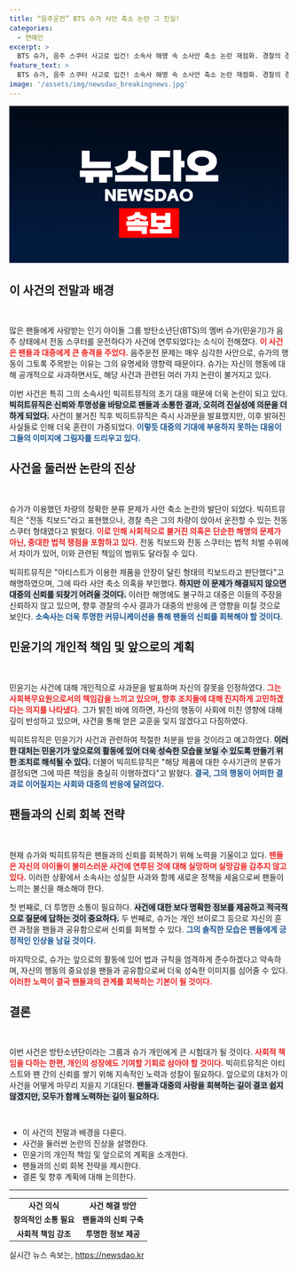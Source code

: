 ```yaml
---
title: “음주운전” BTS 슈가 사안 축소 논란 그 진실!
categories:
  - 연예인
excerpt: >
  BTS 슈가, 음주 스쿠터 사고로 입건! 소속사 해명 속 소사안 축소 논란 재점화. 경찰의 경과 설명과 슈가의 사과, 책임 문제에 대한 논의가 뜨겁다. 이 사건의 진실은? 클릭하세요!
feature_text: >
  BTS 슈가, 음주 스쿠터 사고로 입건! 소속사 해명 속 소사안 축소 논란 재점화. 경찰의 경과 설명과 슈가의 사과, 책임 문제에 대한 논의가 뜨겁다. 이 사건의 진실은? 클릭하세요!
image: '/assets/img/newsdao_breakingnews.jpg'
---
```


<p><img src="/assets/img/newsdao_breakingnews.jpg" alt="pcversion 속보" /></p>

<h2 data-ke-size="size26">이 사건의 전말과 배경</h2>

<p data-ke-size="size16">&nbsp;</p>

<p>많은 팬들에게 사랑받는 인기 아이돌 그룹 방탄소년단(BTS)의 멤버 슈가(민윤기)가 음주 상태에서 전동 스쿠터를 운전하다가 사건에 연루되었다는 소식이 전해졌다. <b><span style="color: #ee2323;">이 사건은 팬들과 대중에게 큰 충격을 주었다.</span></b> 음주운전 문제는 매우 심각한 사안으로, 슈가의 행동이 그토록 주목받는 이유는 그의 유명세와 영향력 때문이다. 슈가는 자신의 행동에 대해 공개적으로 사과하면서도, 해당 사건과 관련된 여러 가지 논란이 불거지고 있다.</p>

<p>이번 사건은 특히 그의 소속사인 빅히트뮤직의 초기 대응 때문에 더욱 논란이 되고 있다. <b><span style="background-color: #21538527;">빅히트뮤직은 신뢰와 투명성을 바탕으로 팬들과 소통한 결과, 오히려 진실성에 의문을 더하게 되었다.</span></b> 사건이 불거진 직후 빅히트뮤직은 즉시 사과문을 발표했지만, 이후 밝혀진 사실들로 인해 더욱 혼란이 가중되었다. <b><span style="color: #1a5490;">이렇듯 대중의 기대에 부응하지 못하는 대응이 그들의 이미지에 그림자를 드리우고 있다.</span></b></p>

<h2 data-ke-size="size26">사건을 둘러싼 논란의 진상</h2>

<p data-ke-size="size16">&nbsp;</p>

<p>슈가가 이용했던 차량의 정확한 분류 문제가 사안 축소 논란의 발단이 되었다. 빅히트뮤직은 "전동 킥보드"라고 표현했으나, 경찰 측은 그의 차량이 앉아서 운전할 수 있는 전동 스쿠터 형태였다고 밝혔다. <b><span style="color: #ee2323;">이로 인해 사회적으로 불거진 의혹은 단순한 해명의 문제가 아닌, 중대한 법적 쟁점을 포함하고 있다.</span></b> 전동 킥보드와 전동 스쿠터는 법적 처벌 수위에서 차이가 있어, 이와 관련된 책임의 범위도 달라질 수 있다. </p>

<p>빅히트뮤직은 "아티스트가 이용한 제품을 안장이 달린 형태의 킥보드라고 판단했다"고 해명하였으며, 그에 따라 사안 축소 의혹을 부인했다. <b><span style="background-color: #21538527;">하지만 이 문제가 해결되지 않으면 대중의 신뢰를 되찾기 어려울 것이다.</span></b> 이러한 해명에도 불구하고 대중은 이들의 주장을 신뢰하지 않고 있으며, 향후 경찰의 수사 결과가 대중의 반응에 큰 영향을 미칠 것으로 보인다. <b><span style="color: #1a5490;">소속사는 더욱 투명한 커뮤니케이션을 통해 팬들의 신뢰를 회복해야 할 것이다.</span></b></p>

<h2 data-ke-size="size26">민윤기의 개인적 책임 및 앞으로의 계획</h2>

<p data-ke-size="size16">&nbsp;</p>

<p>민윤기는 사건에 대해 개인적으로 사과문을 발표하며 자신의 잘못을 인정하였다. <b><span style="color: #ee2323;">그는 사회복무요원으로서의 책임감을 느끼고 있으며, 향후 조치들에 대해 진지하게 고민하겠다는 의지를 나타냈다.</span></b> 그가 밝힌 바에 의하면, 자신의 행동이 사회에 미친 영향에 대해 깊이 반성하고 있으며, 사건을 통해 얻은 교훈을 잊지 않겠다고 다짐하였다.</p>

<p>빅히트뮤직은 민윤기가 사건과 관련하여 적절한 처분을 받을 것이라고 예고하였다. <b><span style="background-color: #21538527;">이러한 대처는 민윤기가 앞으로의 활동에 있어 더욱 성숙한 모습을 보일 수 있도록 만들기 위한 조치로 해석될 수 있다.</span></b> 더불어 빅히트뮤직은 "해당 제품에 대한 수사기관의 분류가 결정되면 그에 따른 책임을 충실히 이행하겠다"고 밝혔다. <b><span style="color: #1a5490;">결국, 그의 행동이 어떠한 결과로 이어질지는 사회와 대중의 반응에 달려있다.</span></b></p>

<h2 data-ke-size="size26">팬들과의 신뢰 회복 전략</h2>

<p data-ke-size="size16">&nbsp;</p>

<p>현재 슈가와 빅히트뮤직은 팬들과의 신뢰를 회복하기 위해 노력을 기울이고 있다. <b><span style="color: #ee2323;">팬들은 자신의 아이돌이 불미스러운 사건에 연루된 것에 대해 실망하며 실망감을 감추지 않고 있다.</span></b> 이러한 상황에서 소속사는 성실한 사과와 함께 새로운 정책을 세움으로써 팬들이 느끼는 불신을 해소해야 한다.</p>

<p>첫 번째로, 더 투명한 소통이 필요하다. <b><span style="background-color: #21538527;">사건에 대한 보다 명확한 정보를 제공하고 적극적으로 질문에 답하는 것이 중요하다.</span></b> 두 번째로, 슈가는 개인 브이로그 등으로 자신의 훈련 과정을 팬들과 공유함으로써 신뢰를 회복할 수 있다. <b><span style="color: #1a5490;">그의 솔직한 모습은 팬들에게 긍정적인 인상을 남길 것이다.</span></b></p>

<p>마지막으로, 슈가는 앞으로의 활동에 있어 법과 규칙을 엄격하게 준수하겠다고 약속하며, 자신의 행동의 중요성을 팬들과 공유함으로써 더욱 성숙한 이미지를 심어줄 수 있다. <b><span style="color: #ee2323;">이러한 노력이 결국 팬들과의 관계를 회복하는 기본이 될 것이다.</span></b></p>

<h2 data-ke-size="size26">결론</h2>

<p data-ke-size="size16">&nbsp;</p>

<p>이번 사건은 방탄소년단이라는 그룹과 슈가 개인에게 큰 시험대가 될 것이다. <b><span style="color: #ee2323;">사회적 책임을 다하는 한편, 개인의 성장에도 기여할 기회로 삼아야 할 것이다.</span></b> 빅히트뮤직은 아티스트와 팬 간의 신뢰를 쌓기 위해 지속적인 노력과 성찰이 필요하다. 앞으로의 대처가 이 사건을 어떻게 마무리 지을지 기대된다. <b><span style="background-color: #21538527;">팬들과 대중의 사랑을 회복하는 길이 결코 쉽지 않겠지만, 모두가 함께 노력하는 길이 필요하다.</span></b></p>

<p data-ke-size="size16">&nbsp;</p>

<ul>
    <li>이 사건의 전말과 배경을 다룬다.</li>
    <li>사건을 둘러싼 논란의 진상을 설명한다.</li>
    <li>민윤기의 개인적 책임 및 앞으로의 계획을 소개한다.</li>
    <li>팬들과의 신뢰 회복 전략을 제시한다.</li>
    <li>결론 및 향후 계획에 대해 논의한다.</li>
</ul>

<hr>

<table style="width:100%;border-collapse:collapse;">
<tr>
    <td style="text-align: center; height: 17px;"><b>사건 의식</b></td>
    <td style="text-align: center; height: 17px;"><b>사건 해결 방안</b></td>
</tr>
<tr>
    <td style="text-align: center; height: 17px;"><b>창의적인 소통 필요</b></td>
    <td style="text-align: center; height: 17px;"><b>팬들과의 신뢰 구축</b></td>
</tr>
<tr>
    <td style="text-align: center; height: 17px;"><b>사회적 책임 강조</b></td>
    <td style="text-align: center; height: 17px;"><b>투명한 정보 제공</b></td>
</tr>
</table>
실시간 뉴스 속보는, <a href="https://newsdao.kr" rel="dofollow">https://newsdao.kr</a>


